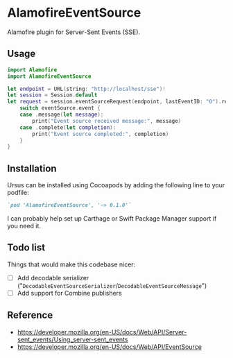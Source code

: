 # AlamofireEventSource

Alamofire plugin for Server-Sent Events (SSE).

## Usage

```swift
import Alamofire
import AlamofireEventSource

let endpoint = URL(string: "http://localhost/sse")!
let session = Session.default
let request = session.eventSourceRequest(endpoint, lastEventID: "0").responseEventSource { eventSource in
    switch eventSource.event {
    case .message(let message):
        print("Event source received message:", message)
    case .complete(let completion):
        print("Event source completed:", completion)
    }
}
```

## Installation

Ursus can be installed using Cocoapods by adding the following line to your podfile:

```ruby
`pod 'AlamofireEventSource', '~> 0.1.0'`
```

I can probably help set up Carthage or Swift Package Manager support if you need it.

## Todo list

Things that would make this codebase nicer:

- [ ] Add decodable serializer ("`DecodableEventSourceSerializer`/`DecodableEventSourceMessage`")
- [ ] Add support for Combine publishers

## Reference

- https://developer.mozilla.org/en-US/docs/Web/API/Server-sent_events/Using_server-sent_events
- https://developer.mozilla.org/en-US/docs/Web/API/EventSource